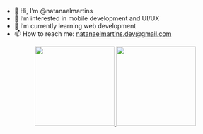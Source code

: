 - 👋 Hi, I’m @natanaelmartins
- 👀 I’m interested in mobile development and UI/UX
- 🌱 I’m currently learning web development
- 📫 How to reach me: natanaelmartins.dev@gmail.com 

<div align="center">
  <a href="https://github.com/natanaelmartins">
  <img height="180em" src="https://github-readme-stats.vercel.app/api?username=natanaelmartins&theme=dracula&show_icons=true" />
  <img height="180em" src="https://github-readme-stats.vercel.app/api/top-langs/?username=natanaelmartins&layout=compact&langs_count=7&theme=dracula"/>
</div> 
